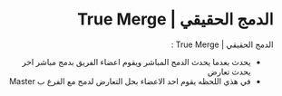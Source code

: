 
# <div dir="rtl">الدمج الحقيقي | True Merge</div>

  <div  dir="rtl">
الدمج الحقيقي | True Merge :
</div>

<div  dir="rtl">
<ul>
<li> يحدث بعدما يحدث الدمج المباشر ويقوم اعضاء الفريق بدمج مباشر اخر يحدث تعارض </li>
<li>في هذي اللحظه يقوم احد الاعضاء بحل التعارض لدمج مع الفرع ب Master</li>
</ul>
 </div>

  